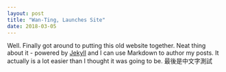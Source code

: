 ```yaml
---
layout: post
title: "Wan-Ting, Launches Site"
date: 2018-03-05
---
```


Well. Finally got around to putting this old website together. Neat thing about it - powered by [Jekyll](http://jekyllrb.com) and I can use Markdown to author my posts. It actually is a lot easier than I thought it was going to be.
最後是中文字測試
